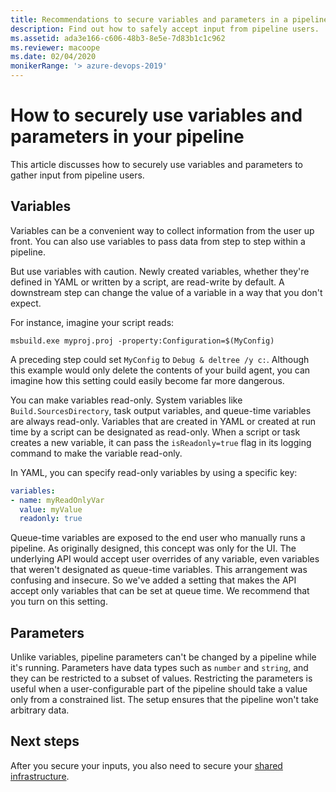 ```yaml
---
title: Recommendations to secure variables and parameters in a pipeline
description: Find out how to safely accept input from pipeline users.
ms.assetid: ada3e166-c606-48b3-8e5e-7d83b1c1c962
ms.reviewer: macoope
ms.date: 02/04/2020
monikerRange: '> azure-devops-2019'
---
```


# How to securely use variables and parameters in your pipeline

This article discusses how to securely use variables and parameters to gather input from pipeline users.

## Variables

Variables can be a convenient way to collect information from the user up front.
You can also use variables to pass data from step to step within a pipeline.

But use variables with caution.
Newly created variables, whether they're defined in YAML or written by a script, are read-write by default.
A downstream step can change the value of a variable in a way that you don't expect.

For instance, imagine your script reads:

```batch
msbuild.exe myproj.proj -property:Configuration=$(MyConfig)
```

A preceding step could set `MyConfig` to `Debug & deltree /y c:`.
Although this example would only delete the contents of your build agent, you can imagine how this setting could easily become far more dangerous.

You can make variables read-only.
System variables like `Build.SourcesDirectory`, task output variables, and queue-time variables are always read-only.
Variables that are created in YAML or created at run time by a script can be designated as read-only.
When a script or task creates a new variable, it can pass the `isReadonly=true` flag in its logging command to make the variable read-only.

In YAML, you can specify read-only variables by using a specific key:

```yaml
variables:
- name: myReadOnlyVar
  value: myValue
  readonly: true
```

Queue-time variables are exposed to the end user who manually runs a pipeline.
As originally designed, this concept was only for the UI.
The underlying API would accept user overrides of any variable, even variables that weren't designated as queue-time variables.
This arrangement was confusing and insecure.
So we've added a setting that makes the API accept only variables that can be set at queue time.
We recommend that you turn on this setting.

## Parameters

Unlike variables, pipeline parameters can't be changed by a pipeline while it's running.
Parameters have data types such as `number` and `string`, and they can be restricted to a subset of values.
Restricting the parameters is useful when a user-configurable part of the pipeline should take a value only from a constrained list. The setup ensures that the pipeline won't take arbitrary data.

## Next steps

After you secure your inputs, you also need to secure your [shared infrastructure](infrastructure.md).
